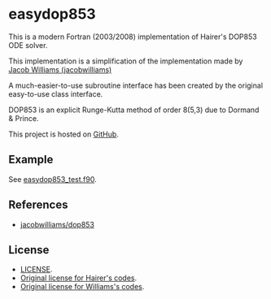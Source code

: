 # easydop853

This is a modern Fortran (2003/2008) implementation of Hairer's DOP853 ODE solver.

This implementation is a simplification of the implementation made by [Jacob Williams (jacobwilliams)](https://github.com/jacobwilliams)

A much-easier-to-use subroutine interface has been created by the original easy-to-use class interface.

DOP853 is an explicit Runge-Kutta method of order 8(5,3) due to Dormand & Prince.

This project is hosted on [GitHub](https://github.com/GasinAn/easydop853).

## Example

See [easydop853_test.f90](https://github.com/GasinAn/easydop853/blob/main/easydop853_test.f90).

## References

* [jacobwilliams/dop853](https://github.com/jacobwilliams/dop853)

## License

* [LICENSE](https://github.com/GasinAn/easydop853/blob/main/LICENSE).
* [Original license for Hairer's codes](http://www.unige.ch/~hairer/prog/licence.txt).
* [Original license for Williams's codes](https://raw.githubusercontent.com/jacobwilliams/dop853/master/LICENSE).
